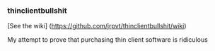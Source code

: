 ### thinclientbullshit
[See the wiki] (https://github.com/jrpvt/thinclientbullshit/wiki)

My attempt to prove that purchasing thin client software is ridiculous
